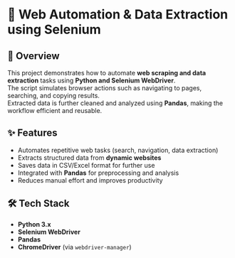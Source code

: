 # 🚀 Web Automation & Data Extraction using Selenium  

## 📌 Overview  
This project demonstrates how to automate **web scraping and data extraction** tasks using **Python and Selenium WebDriver**.  
The script simulates browser actions such as navigating to pages, searching, and copying results.  
Extracted data is further cleaned and analyzed using **Pandas**, making the workflow efficient and reusable.  

## ✨ Features  
- Automates repetitive web tasks (search, navigation, data extraction)  
- Extracts structured data from **dynamic websites**  
- Saves data in CSV/Excel format for further use  
- Integrated with **Pandas** for preprocessing and analysis  
- Reduces manual effort and improves productivity  

## 🛠️ Tech Stack  
- **Python 3.x**  
- **Selenium WebDriver**  
- **Pandas**  
- **ChromeDriver** (via `webdriver-manager`)  
  
